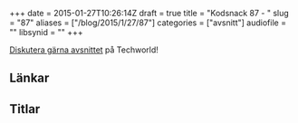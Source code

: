 +++
date = 2015-01-27T10:26:14Z
draft = true
title = "Kodsnack 87 - "
slug = "87"
aliases = ["/blog/2015/1/27/87"]
categories = ["avsnitt"]
audiofile = ""
libsynid = ""
+++


[Diskutera gärna avsnittet](http://techworld.idg.se/2.2524/1.605197/) på Techworld!

## Länkar ##


## Titlar ##
